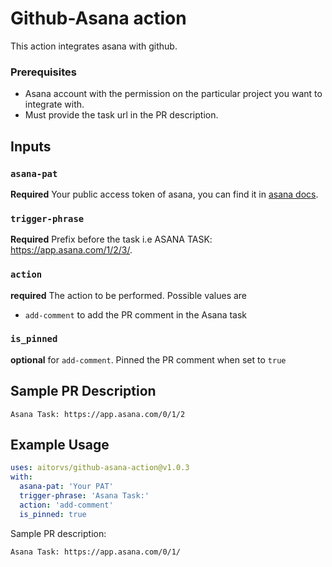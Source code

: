 
# Github-Asana action

This action integrates asana with github.

### Prerequisites

- Asana account with the permission on the particular project you want to integrate with.
- Must provide the task url in the PR description.

## Inputs

### `asana-pat`

**Required** Your public access token of asana, you can find it in [asana docs](https://developers.asana.com/docs/#authentication-basics).

### `trigger-phrase`

**Required** Prefix before the task i.e ASANA TASK: https://app.asana.com/1/2/3/.

### `action`

**required** The action to be performed. Possible values are
* `add-comment` to add the PR comment in the Asana task

### `is_pinned`
**optional** for `add-comment`. Pinned the PR comment when set to `true`

## Sample PR Description
``
Asana Task: https://app.asana.com/0/1/2
``

## Example Usage

```yaml
uses: aitorvs/github-asana-action@v1.0.3
with:
  asana-pat: 'Your PAT'
  trigger-phrase: 'Asana Task:'
  action: 'add-comment'
  is_pinned: true
```
Sample PR description:

```
Asana Task: https://app.asana.com/0/1/
```